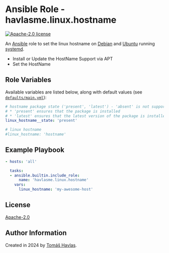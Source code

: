 Ansible Role - havlasme.linux.hostname
======================================

[![Apache-2.0 license][license-image]][license-link]

An [Ansible](https://www.ansible.com/) role to set the linux hostname on [Debian](https://www.debian.org/) and [Ubuntu](https://www.ubuntu.com/) running [systemd](https://systemd.io/).

- Install or Update the HostName Support via APT
- Set the HostName

Role Variables
--------------

Available variables are listed below, along with default values (see [`defaults/main.yml`](defaults/main.yml)):

```yaml
# hostname package state ('present', 'latest') - 'absent' is not supported
# * 'present' ensures that the package is installed
# * 'latest' ensures that the latest version of the package is installed
linux_hostname__state: 'present'

# linux hostname
#linux_hostname: 'hostname'
```

Example Playbook
----------------

```yaml
- hosts: 'all'

  tasks:
  - ansible.builtin.include_role:
      name: 'havlasme.linux.hostname'
    vars:
      linux_hostname: 'my-awesome-host'
```

License
-------

[Apache-2.0][license-link]

Author Information
------------------

Created in 2024 by [Tomáš Havlas](https://havlas.me/).


[license-image]: https://img.shields.io/badge/license-Apache2.0-blue.svg?style=flat-square
[license-link]: ../../LICENSE
